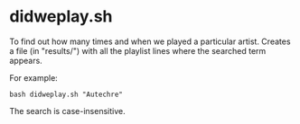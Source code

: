 # didweplay.sh

To find out how many times and when we played a particular artist. Creates a file (in "results/") with all the playlist lines where the searched term appears.

For example:

`bash didweplay.sh "Autechre"`

The search is case-insensitive.